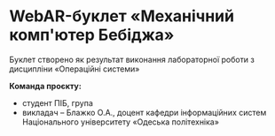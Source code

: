 # WebAR-буклет «Механічний комп'ютер Бебіджа»
Буклет створено як результат виконання лабораторної роботи з дисципліни
«Операційні системи»

**Команда проєкту:**
- студент ПІБ, група
- викладач – Блажко О.А., доцент кафедри інформаційних систем Національного
університету «Одеська політехніка»
